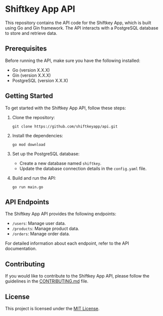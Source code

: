 # Shiftkey App API

This repository contains the API code for the Shiftkey App, which is built using Go and Gin framework. The API interacts with a PostgreSQL database to store and retrieve data.

## Prerequisites

Before running the API, make sure you have the following installed:

- Go (version X.X.X)
- Gin (version X.X.X)
- PostgreSQL (version X.X.X)

## Getting Started

To get started with the Shiftkey App API, follow these steps:

1. Clone the repository:

   ```shell
   git clone https://github.com/shiftkeyapp/api.git
   ```

2. Install the dependencies:

   ```shell
   go mod download
   ```

3. Set up the PostgreSQL database:

   - Create a new database named `shiftkey`.
   - Update the database connection details in the `config.yaml` file.

4. Build and run the API:

   ```shell
   go run main.go
   ```

## API Endpoints

The Shiftkey App API provides the following endpoints:

- `/users`: Manage user data.
- `/products`: Manage product data.
- `/orders`: Manage order data.

For detailed information about each endpoint, refer to the API documentation.

## Contributing

If you would like to contribute to the Shiftkey App API, please follow the guidelines in the [CONTRIBUTING.md](CONTRIBUTING.md) file.

## License

This project is licensed under the [MIT License](LICENSE).
